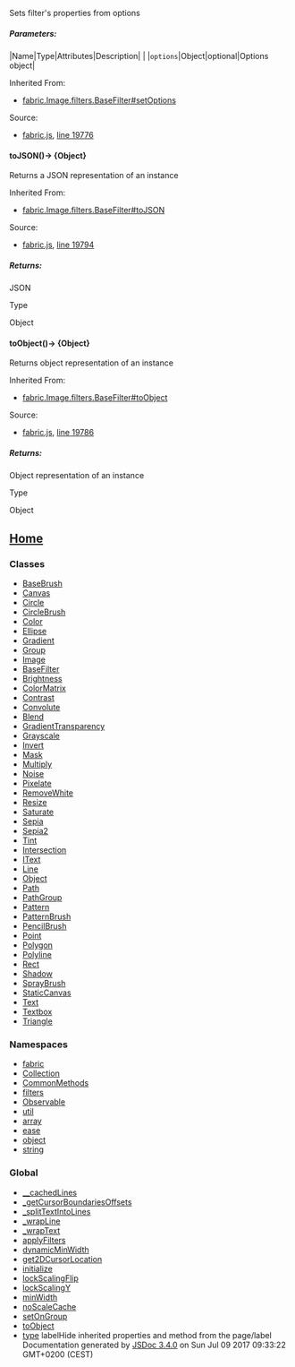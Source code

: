 Sets filter's properties from options

##### Parameters:
|Name|Type|Attributes|Description| |
|`options`|Object|optional|Options object|

Inherited From:

* [fabric.Image.filters.BaseFilter#setOptions](fabric.Image.filters.BaseFilter.html#setOptions)

Source:

* [fabric.js](fabric.js.html), [line 19776](fabric.js.html#line19776)

#### toJSON()&rarr; {Object}

Returns a JSON representation of an instance

Inherited From:

* [fabric.Image.filters.BaseFilter#toJSON](fabric.Image.filters.BaseFilter.html#toJSON)

Source:

* [fabric.js](fabric.js.html), [line 19794](fabric.js.html#line19794)

##### Returns:

JSON

Type

Object

#### toObject()&rarr; {Object}

Returns object representation of an instance

Inherited From:

* [fabric.Image.filters.BaseFilter#toObject](fabric.Image.filters.BaseFilter.html#toObject)

Source:

* [fabric.js](fabric.js.html), [line 19786](fabric.js.html#line19786)

##### Returns:

Object representation of an instance

Type

Object
## [Home](index.html)

### Classes

* [BaseBrush](fabric.BaseBrush.html)
* [Canvas](fabric.Canvas.html)
* [Circle](fabric.Circle.html)
* [CircleBrush](fabric.CircleBrush.html)
* [Color](fabric.Color.html)
* [Ellipse](fabric.Ellipse.html)
* [Gradient](fabric.Gradient.html)
* [Group](fabric.Group.html)
* [Image](fabric.Image.html)
* [BaseFilter](fabric.Image.filters.BaseFilter.html)
* [Brightness](fabric.Image.filters.Brightness.html)
* [ColorMatrix](fabric.Image.filters.ColorMatrix.html)
* [Contrast](fabric.Image.filters.Contrast.html)
* [Convolute](fabric.Image.filters.Convolute.html)
* [Blend](fabric.Image.filters.fabric.Image.filter.Blend.html)
* [GradientTransparency](fabric.Image.filters.GradientTransparency.html)
* [Grayscale](fabric.Image.filters.Grayscale.html)
* [Invert](fabric.Image.filters.Invert.html)
* [Mask](fabric.Image.filters.Mask.html)
* [Multiply](fabric.Image.filters.Multiply.html)
* [Noise](fabric.Image.filters.Noise.html)
* [Pixelate](fabric.Image.filters.Pixelate.html)
* [RemoveWhite](fabric.Image.filters.RemoveWhite.html)
* [Resize](fabric.Image.filters.Resize.html)
* [Saturate](fabric.Image.filters.Saturate.html)
* [Sepia](fabric.Image.filters.Sepia.html)
* [Sepia2](fabric.Image.filters.Sepia2.html)
* [Tint](fabric.Image.filters.Tint.html)
* [Intersection](fabric.Intersection.html)
* [IText](fabric.IText.html)
* [Line](fabric.Line.html)
* [Object](fabric.Object.html)
* [Path](fabric.Path.html)
* [PathGroup](fabric.PathGroup.html)
* [Pattern](fabric.Pattern.html)
* [PatternBrush](fabric.PatternBrush.html)
* [PencilBrush](fabric.PencilBrush.html)
* [Point](fabric.Point.html)
* [Polygon](fabric.Polygon.html)
* [Polyline](fabric.Polyline.html)
* [Rect](fabric.Rect.html)
* [Shadow](fabric.Shadow.html)
* [SprayBrush](fabric.SprayBrush.html)
* [StaticCanvas](fabric.StaticCanvas.html)
* [Text](fabric.Text.html)
* [Textbox](fabric.Textbox.html)
* [Triangle](fabric.Triangle.html)

### Namespaces

* [fabric](fabric.html)
* [Collection](fabric.Collection.html)
* [CommonMethods](fabric.CommonMethods.html)
* [filters](fabric.Image.filters.html)
* [Observable](fabric.Observable.html)
* [util](fabric.util.html)
* [array](fabric.util.array.html)
* [ease](fabric.util.ease.html)
* [object](fabric.util.object.html)
* [string](fabric.util.string.html)

### Global

* [\_\_cachedLines](global.html#__cachedLines)
* [\_getCursorBoundariesOffsets](global.html#_getCursorBoundariesOffsets)
* [\_splitTextIntoLines](global.html#_splitTextIntoLines)
* [\_wrapLine](global.html#_wrapLine)
* [\_wrapText](global.html#_wrapText)
* [applyFilters](global.html#applyFilters)
* [dynamicMinWidth](global.html#dynamicMinWidth)
* [get2DCursorLocation](global.html#get2DCursorLocation)
* [initialize](global.html#initialize)
* [lockScalingFlip](global.html#lockScalingFlip)
* [lockScalingY](global.html#lockScalingY)
* [minWidth](global.html#minWidth)
* [noScaleCache](global.html#noScaleCache)
* [setOnGroup](global.html#setOnGroup)
* [toObject](global.html#toObject)
* [type](global.html#type) labelHide inherited properties and method from the page/label  
Documentation generated by [JSDoc 3.4.0](https://github.com/jsdoc3/jsdoc) on Sun Jul 09 2017 09:33:22 GMT+0200 (CEST)